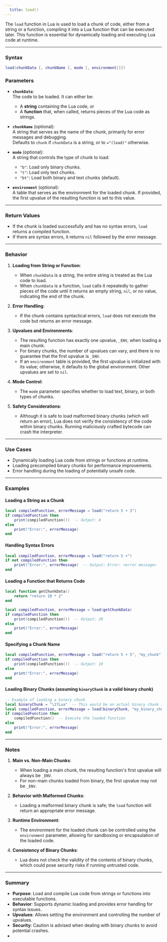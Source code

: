 ```yaml
---
  title: load()
---
```


The `load` function in Lua is used to load a chunk of code, either from a string or a function, compiling it into a Lua function that can be executed later. This function is essential for dynamically loading and executing Lua code at runtime.

---

### Syntax  
```lua
load(chunkData [, chunkName [, mode [, environment]]])
```

### Parameters  

- **`chunkData`**:  
  The code to be loaded. It can either be:  
  - A **string** containing the Lua code, or  
  - A **function** that, when called, returns pieces of the Lua code as strings.  

- **`chunkName`** (optional):  
  A string that serves as the name of the chunk, primarily for error messages and debugging.  
  Defaults to `chunk` if `chunkData` is a string, or to `="(load)"` otherwise.  

- **`mode`** (optional):  
  A string that controls the type of chunk to load:  
  - `"b"`: Load only binary chunks.  
  - `"t"`: Load only text chunks.  
  - `"bt"`: Load both binary and text chunks (default).  

- **`environment`** (optional):  
  A table that serves as the environment for the loaded chunk. If provided, the first upvalue of the resulting function is set to this value.  

---

### Return Values  

- If the chunk is loaded successfully and has no syntax errors, `load` returns a compiled function.  
- If there are syntax errors, it returns `nil` followed by the error message.  

---

### Behavior  

1. **Loading from String or Function**:  
   - When `chunkData` is a string, the entire string is treated as the Lua code to load.  
   - When `chunkData` is a function, `load` calls it repeatedly to gather pieces of the code until it returns an empty string, `nil`, or no value, indicating the end of the chunk.  

2. **Error Handling**:  
   - If the chunk contains syntactical errors, `load` does not execute the code but returns an error message.  

3. **Upvalues and Environments**:  
   - The resulting function has exactly one upvalue, `_ENV`, when loading a main chunk.  
   - For binary chunks, the number of upvalues can vary, and there is no guarantee that the first upvalue is `_ENV`.  
   - If an `environment` table is provided, the first upvalue is initialized with its value; otherwise, it defaults to the global environment. Other upvalues are set to `nil`.  

4. **Mode Control**:  
   - The `mode` parameter specifies whether to load text, binary, or both types of chunks.  

5. **Safety Considerations**:  
   - Although it is safe to load malformed binary chunks (which will return an error), Lua does not verify the consistency of the code within binary chunks. Running maliciously crafted bytecode can crash the interpreter.  

---

### Use Cases  

- Dynamically loading Lua code from strings or functions at runtime.  
- Loading precompiled binary chunks for performance improvements.  
- Error handling during the loading of potentially unsafe code.  

---

### Examples  

#### Loading a String as a Chunk  
```lua
local compiledFunction, errorMessage = load("return 5 + 3")
if compiledFunction then
    print(compiledFunction())  -- Output: 8
else
    print("Error:", errorMessage)
end
```

#### Handling Syntax Errors  
```lua
local compiledFunction, errorMessage = load("return 5 +")
if not compiledFunction then
    print("Error:", errorMessage)  -- Output: Error: <error message>
end
```

#### Loading a Function that Returns Code  
```lua
local function getChunkData()
    return "return 10 * 2"
end

local compiledFunction, errorMessage = load(getChunkData)
if compiledFunction then
    print(compiledFunction())  -- Output: 20
else
    print("Error:", errorMessage)
end
```

#### Specifying a Chunk Name  
```lua
local compiledFunction, errorMessage = load("return 5 + 5", "my_chunk")
if compiledFunction then
    print(compiledFunction())  -- Output: 10
else
    print("Error:", errorMessage)
end
```

#### Loading Binary Chunks (assuming `binaryChunk` is a valid binary chunk)  
```lua
-- Example of loading a binary chunk
local binaryChunk = "\27Lua"  -- This would be an actual binary chunk in practice
local compiledFunction, errorMessage = load(binaryChunk, "my_binary_chunk", "b")
if compiledFunction then
    compiledFunction()  -- Execute the loaded function
else
    print("Error:", errorMessage)
end
```

---

### Notes  

1. **Main vs. Non-Main Chunks**:  
   - When loading a main chunk, the resulting function's first upvalue will always be `_ENV`.  
   - For non-main chunks loaded from binary, the first upvalue may not be `_ENV`.  

2. **Behavior with Malformed Chunks**:  
   - Loading a malformed binary chunk is safe; the `load` function will return an appropriate error message.  

3. **Runtime Environment**:  
   - The environment for the loaded chunk can be controlled using the `environment` parameter, allowing for sandboxing or encapsulation of the loaded code.  

4. **Consistency of Binary Chunks**:  
   - Lua does not check the validity of the contents of binary chunks, which could pose security risks if running untrusted code.  

---

### Summary  

- **Purpose**: Load and compile Lua code from strings or functions into executable functions.  
- **Behavior**: Supports dynamic loading and provides error handling for syntax issues.  
- **Upvalues**: Allows setting the environment and controlling the number of upvalues.  
- **Security**: Caution is advised when dealing with binary chunks to avoid potential crashes.  
- 